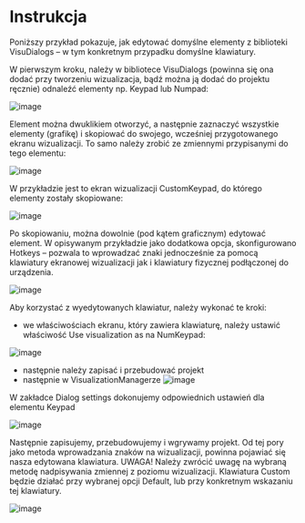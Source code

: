 # Instrukcja

Poniższy  przykład  pokazuje,  jak  edytować  domyślne  elementy  z  biblioteki  VisuDialogs  –  w  tym konkretnym przypadku domyślne klawiatury. 

W  pierwszym  kroku,  należy  w  bibliotece  VisuDialogs  (powinna  się  ona  dodać  przy  tworzeniu wizualizacja, bądź można ją dodać do projektu ręcznie) odnaleźć elementy np. Keypad lub Numpad:

![image](https://github.com/BA-PL/PLC-HMI/assets/155453679/4bd60dfe-8b5b-4820-a143-346633f6a80d)

Element można dwuklikiem otworzyć, a następnie zaznaczyć wszystkie elementy (grafikę) i skopiować do swojego, wcześniej przygotowanego ekranu wizualizacji. To samo należy zrobić ze zmiennymi przypisanymi do tego elementu:

![image](https://github.com/BA-PL/PLC-HMI/assets/155453679/342cfc05-6466-4d5b-8770-462c950c3d27)

W przykładzie jest to ekran wizualizacji CustomKeypad, do którego elementy zostały skopiowane:

![image](https://github.com/BA-PL/PLC-HMI/assets/155453679/3f46ed2a-94cf-4c6c-b5ee-28e1752eb062)

Po  skopiowaniu,  można  dowolnie  (pod  kątem  graficznym)  edytować  element.  W  opisywanym przykładzie jako  dodatkowa  opcja,  skonfigurowano Hotkeys  – pozwala  to  wprowadzać  znaki jednocześnie za pomocą klawiatury ekranowej wizualizacji jak i klawiatury fizycznej podłączonej do urządzenia.

![image](https://github.com/BA-PL/PLC-HMI/assets/155453679/a216557b-1281-44e3-a8f0-c34b043dfa33)

Aby korzystać z wyedytowanych klawiatur, należy wykonać te kroki:
- we właściwościach ekranu, który zawiera klawiaturę, należy ustawić właściwość Use visualization as na NumKeypad:
 
![image](https://github.com/BA-PL/PLC-HMI/assets/155453679/5053051c-c47c-4a7f-af41-950ca7a70072)

- następnie należy zapisać i przebudować projekt
-  następnie w VisualizationManagerze
  ![image](https://github.com/BA-PL/PLC-HMI/assets/155453679/eb01ed20-b02d-4885-814c-507183636900)

W zakładce Dialog settings dokonujemy odpowiednich ustawień dla elementu Keypad

![image](https://github.com/BA-PL/PLC-HMI/assets/155453679/740343e3-1d5c-4758-bd23-7b123cf6ed9c)

Następnie zapisujemy, przebudowujemy i wgrywamy projekt. Od tej pory jako metoda wprowadzania znaków na wizualizacji, powinna pojawiać się nasza edytowana klawiatura. 
UWAGA! Należy zwrócić uwagę na wybraną metodę nadpisywania zmiennej z poziomu wizualizacji. Klawiatura Custom będzie działać przy wybranej opcji Default, lub przy konkretnym wskazaniu tej klawiatury. 

![image](https://github.com/BA-PL/PLC-HMI/assets/155453679/43db2f0c-edba-4601-97c5-0237dac47bb8)
